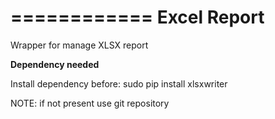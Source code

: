 ============
Excel Report
============
Wrapper for manage XLSX report

**Dependency needed**

Install dependency before:
sudo pip install xlsxwriter

NOTE: if not present use git repository
